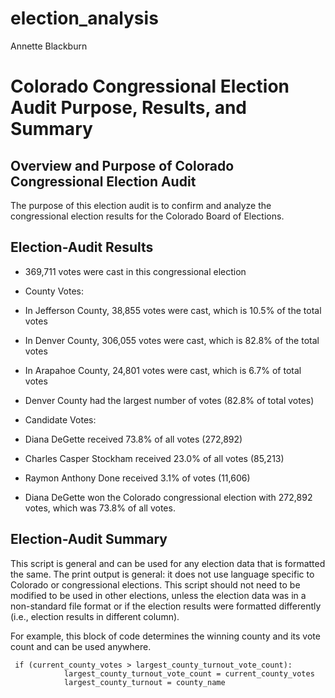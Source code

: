 # election_analysis

Annette Blackburn

# Colorado Congressional Election Audit Purpose, Results, and Summary 

## Overview and Purpose of Colorado Congressional Election Audit
The purpose of this election audit is to confirm and analyze the congressional election results for the Colorado Board of Elections. 

## Election-Audit Results
- 369,711 votes were cast in this congressional election 
- County Votes:
- In Jefferson County, 38,855 votes were cast, which is 10.5% of the total votes
- In Denver County, 306,055 votes were cast, which is 82.8% of the total votes
 - In Arapahoe County, 24,801 votes were cast, which is 6.7% of total votes 

- Denver County had the largest number of votes (82.8% of total votes)

- Candidate Votes:
- Diana DeGette received 73.8% of all votes (272,892)
 - Charles Casper Stockham received 23.0% of all votes (85,213)
 - Raymon Anthony Done received 3.1% of votes (11,606)
- Diana DeGette won the Colorado congressional election with 272,892 votes, which was 73.8% of all votes.

## Election-Audit Summary 
This script is general and can be used for any election data that is formatted the same. The print output is general: it does not use language specific to Colorado or congressional elections. This script should not need to be modified to be used in other elections, unless the election data was in a non-standard file format or if the election results were formatted differently (i.e., election results in different column).

For example, this block of code determines the winning county and its vote count and can be used anywhere.
~~~~
 if (current_county_votes > largest_county_turnout_vote_count):
            largest_county_turnout_vote_count = current_county_votes
            largest_county_turnout = county_name
~~~~
